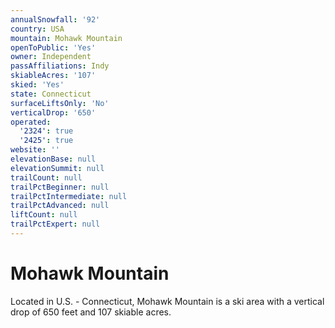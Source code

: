 ```yaml
---
annualSnowfall: '92'
country: USA
mountain: Mohawk Mountain
openToPublic: 'Yes'
owner: Independent
passAffiliations: Indy
skiableAcres: '107'
skied: 'Yes'
state: Connecticut
surfaceLiftsOnly: 'No'
verticalDrop: '650'
operated:
  '2324': true
  '2425': true
website: ''
elevationBase: null
elevationSummit: null
trailCount: null
trailPctBeginner: null
trailPctIntermediate: null
trailPctAdvanced: null
liftCount: null
trailPctExpert: null
---
```



# Mohawk Mountain

Located in U.S. - Connecticut, Mohawk Mountain is a ski area with a vertical drop of 650 feet and 107 skiable acres.
